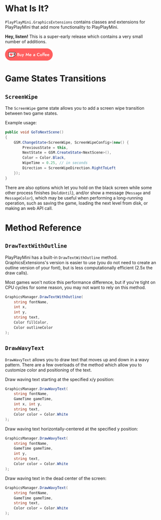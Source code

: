# What Is It?

`PlayPlayMini.GraphicsExtensions` contains classes and extensions for PlayPlayMini that add more functionality to PlayPlayMini.

**Hey, listen!** This is a super-early release which contains a very small number of additions.

[![Buy Me a Coffee at ko-fi.com](https://raw.githubusercontent.com/BenMakesGames/AssetsForNuGet/main/buymeacoffee.png)](https://ko-fi.com/A0A12KQ16)

# Game States Transitions

## `ScreenWipe`

The `ScreenWipe` game state allows you to add a screen wipe transition between two game states.

Example usage:

```c#
public void GoToNextScene()
{
    GSM.ChangeState<ScreenWipe, ScreenWipeConfig>(new() {
        PreviousState = this,
        NextState = GSM.CreateState<NextScene>(),
        Color = Color.Black,
        WipeTime = 0.25, // in seconds
        Direction = ScreenWipeDirection.RightToLeft
    });
}
```

There are also options which let you hold on the black screen while some other process finishes (`HoldUntil`), and/or show a message (`Message` and `MessageColor`), which may be useful when performing a long-running operation, such as saving the game, loading the next level from disk, or making an web API call.

# Method Reference

## `DrawTextWithOutline`

PlayPlayMini has a built-in `DrawTextWithOutline` method. GraphicsExtensions's version is easier to use (you do not need to create an outline version of your font), but is less computationally efficient (2.5x the draw calls).

Most games won't notice this performance difference, but if you're tight on CPU cycles for some reason, you may not want to rely on this method.

```c#
GraphicsManager.DrawTextWithOutline(
    string fontName,
    int x,
    int y,
    string text,
    Color fillColor,
    Color outlineColor
);
```

## `DrawWavyText`

`DrawWavyText` allows you to draw text that moves up and down in a wavy pattern. There are a few overloads of the method which allow you to customize color and positioning of the text.

Draw waving text starting at the specified x/y position:

```c#
GraphicsManager.DrawWavyText(
    string fontName,
    GameTime gameTime,
    int x, int y,
    string text,
    Color color = Color.White
);
```

Draw waving text horizontally-centered at the specified y position:

```c#
GraphicsManager.DrawWavyText(
    string fontName,
    GameTime gameTime,
    int y,
    string text,
    Color color = Color.White
);
```

Draw waving text in the dead center of the screen:

```c#
GraphicsManager.DrawWavyText(
    string fontName,
    GameTime gameTime,
    string text,
    Color color = Color.White
);
```